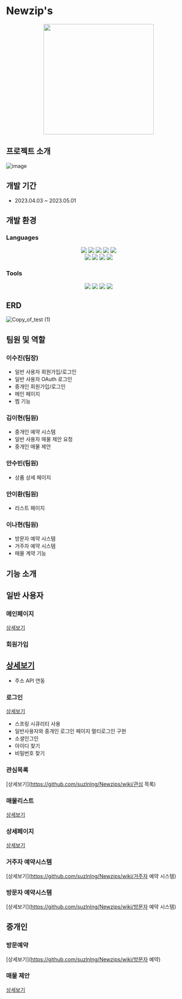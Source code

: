 # Newzip's
<div align="center">
	<img width="300" src="https://github.com/suzlnlng/Newzips/assets/87789249/d9f40cc3-534c-459b-bf2a-5f5058573165" />
</div>

## 프로젝트 소개
![image](https://github.com/suzlnlng/Newzips/assets/87789249/80b385c2-1be0-47db-b199-373eb1daf9a8)

## 개발 기간
- 2023.04.03 ~ 2023.05.01

## 개발 환경
### Languages
<div align="center">
	<img src="https://img.shields.io/badge/Java-007396?style=flat&logo=Java&logoColor=white" />
  <img src="https://img.shields.io/badge/Spring Boot-6DB33F?style=flat&logo=Spring Boot&logoColor=white" />
  	<img src="https://img.shields.io/badge/Oracle-F80000?style=flat&logo=Oracle&logoColor=white" />
  <img src="https://img.shields.io/badge/JavaScript-F7DF1E?style=flat&logo=JavaScript&logoColor=white" />
<img src="https://img.shields.io/badge/jQuery-0769AD?style=flat&logo=jQuery&logoColor=white" />
</div>
<div align="center">
	<img src="https://img.shields.io/badge/HTML5-E34F26?style=flat&logo=HTML5&logoColor=white" />
	<img src="https://img.shields.io/badge/CSS3-1572B6?style=flat&logo=CSS3&logoColor=white" />
	<img src="https://img.shields.io/badge/Thymeleaf-005F0F?style=flat&logo=Thymeleaf&logoColor=white" />
  <img src="https://img.shields.io/badge/Bootstrap-7952B3?style=flat&logo=Bootstrap&logoColor=white" />
</div>

### Tools
<div align="center">
    <img src="https://img.shields.io/badge/Eclipse IDE-2C2255?style=flat&logo=Eclipse IDE&logoColor=white" />
	<img src="https://img.shields.io/badge/Apache Tomcat-F8DC75?style=flat&logo=Apache Tomcat&logoColor=white" />
  	<img src="https://img.shields.io/badge/Visual Studio Code-007ACC?style=flat&logo=Visual Studio Code&logoColor=white" />
  <img src="https://img.shields.io/badge/Github-181717?style=flat&logo=Github&logoColor=white" />
 </div>

## ERD
![Copy_of_test (1)](https://github.com/suzlnlng/Newzips/assets/87789249/be416e8a-da60-48c0-b43a-51227022dd03)

## 팀원 및 역할
### 이수진(팀장)
- 일반 사용자 회원가입/로그인
- 일반 사용자 OAuth 로그인
- 중개인 회원가입/로그인
- 메인 페이지
- 찜 기능

### 김이현(팀원)
- 중개인 예약 시스템
- 일반 사용자 매물 제안 요청
- 중개인 매물 제안

### 안수빈(팀원)
- 상품 상세 페이지

### 안이환(팀원)
- 리스트 페이지

### 이나현(팀원)
- 방문자 예약 시스템
- 거주자 예약 시스템
- 매물 계약 기능

## 기능 소개

## 일반 사용자
### 메인페이지
[상세보기](https://github.com/suzlnlng/Newzips/wiki/메인)

### 회원가입
[상세보기](https://github.com/suzlnlng/Newzips/wiki/회원가입)
- 
- 주소 API 연동

### 로그인
[상세보기](https://github.com/suzlnlng/Newzips/wiki/로그인)
- 스프링 시큐리티 사용
- 일반사용자와 중개인 로그인 페이지 멀티로그인 구현
- 소셜인그인
- 아이디 찾기
- 비밀번호 찾기

### 관심목록
[상세보기](https://github.com/suzlnlng/Newzips/wiki/관심 목록)

### 매물리스트
[상세보기](https://github.com/suzlnlng/Newzips/wiki/매물리스트)

### 상세페이지
[상세보기](https://github.com/suzlnlng/Newzips/wiki/상세페이지)

### 거주자 예약시스템
[상세보기](https://github.com/suzlnlng/Newzips/wiki/거주자 예약 시스템)

### 방문자 예약시스템
[상세보기](https://github.com/suzlnlng/Newzips/wiki/방문자 예약 시스템)


## 중개인

### 방문예약
[상세보기](https://github.com/suzlnlng/Newzips/wiki/방문자 예약)

### 매물 제안
[상세보기](https://github.com/suzlnlng/Newzips/wiki/매물제안)


